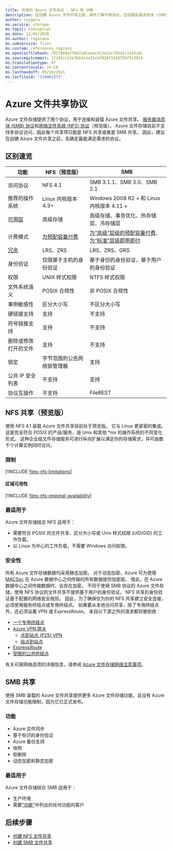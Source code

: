 ```yaml
---
title: 可用的 Azure 文件协议 - NFS 和 SMB
description: 在创建 Azure 文件共享之前，请先了解可用协议，包括服务器消息块 (SMB) 和网络文件系统 (NFS)。
author: roygara
ms.service: storage
ms.topic: conceptual
ms.date: 12/04/2020
ms.author: rogarana
ms.subservice: files
ms.custom: references_regions
ms.openlocfilehash: 792f869aff0e7a91eeacd23e52c795d2c1243c0c
ms.sourcegitcommit: 17345cc21e7b14e3e31cbf920f191875bf3c5914
ms.translationtype: HT
ms.contentlocale: zh-CN
ms.lasthandoff: 05/19/2021
ms.locfileid: "110062373"
---
```

# <a name="azure-file-share-protocols"></a>Azure 文件共享协议

Azure 文件存储提供了两个协议，用于连接和装载 Azure 文件共享。 [服务器消息块 (SMB) 协议](/windows/win32/fileio/microsoft-smb-protocol-and-cifs-protocol-overview)和[网络文件系统 (NFS) 协议](https://en.wikipedia.org/wiki/Network_File_System)（预览版）。 Azure 文件存储目前不支持多协议访问，因此每个共享项只能是 NFS 共享或者是 SMB 共享。 因此，建议在创建 Azure 文件共享之前，先确定最能满足需求的协议。

## <a name="differences-at-a-glance"></a>区别速览

|功能  |NFS（预览版）  |SMB  |
|---------|---------|---------|
|访问协议     |NFS 4.1         |SMB 3.1.1、SMB 3.0、SMB 2.1         |
|推荐的操作系统     |Linux 内核版本 4.3+         |Windows 2008 R2 + 和 Linux 内核版本 4.11 +         |
|[可用层](storage-files-planning.md#storage-tiers)     |高级存储         |高级存储、事务优化、热存储层、冷存储层         |
|计费模式         |[为预配容量付费](./understanding-billing.md#provisioned-model)         |[为“高级”层级的预配容量付费](./understanding-billing.md#provisioned-model)、[为“标准”层级即用即付](./understanding-billing.md#pay-as-you-go-model)         |
|[冗余](storage-files-planning.md#redundancy)     |LRS、ZRS         |LRS、ZRS、GRS         |
|身份验证     |仅限基于主机的身份验证        |基于身份的身份验证，基于用户的身份验证         |
|权限     |UNIX 样式权限         |NTFS 样式权限         |
|文件系统语义     |POSIX 合规性         |非 POSIX 合规性         |
|事例敏感性     |区分大小写         |不区分大小写         |
|硬链接支持     |支持         |不支持         |
|符号链接支持     |支持         |不支持         |
|删除或修改打开的文件     |支持         |不支持         |
|锁定     |字节范围的公告网络锁管理器         |支持         |
|公共 IP 安全列表 | 不支持 | 支持|
|协议互操作| 不支持 | FileREST|

## <a name="nfs-shares-preview"></a>NFS 共享（预览版）

使用 NFS 4.1 装载 Azure 文件共享目前处于预览版。 它与 Linux 更紧密的集成。 这是完全符合 POSIX 的产品/服务，是 Unix 和其他 *nix 的操作系统的不同变化形式。 这种企业级文件存储服务可进行纵向扩展以满足你的存储需求，并可由数千个计算实例同时访问。

### <a name="limitations"></a>限制

[!INCLUDE [files-nfs-limitations](../../../includes/files-nfs-limitations.md)]

#### <a name="regional-availability"></a>区域可用性

[!INCLUDE [files-nfs-regional-availability](../../../includes/files-nfs-regional-availability.md)]

### <a name="best-suited"></a>最适用于

Azure 文件存储结合 NFS 适用于：

- 需要符合 POSIX 的文件共享、区分大小写或 Unix 样式权限 (UID/GID) 的工作负载。
- 以 Linux 为中心的工作负载，不需要 Windows 访问权限。

### <a name="security"></a>安全性

所有 Azure 文件存储数据均采用静态加密。 对于动态加密，Azure 可为使用 [MACSec](https://en.wikipedia.org/wiki/IEEE_802.1AE) 在 Azure 数据中心之间传输的所有数据提供加密层。 借此，在 Azure 数据中心之间传输数据时，会存在加密。 不同于使用 SMB 协议的 Azure 文件存储，使用 NFS 协议的文件共享不提供基于用户的身份验证。 NFS 共享的身份验证基于配置的网络安全规则。 因此，为了确保仅为你的 NFS 共享建立安全连接，必须使用服务终结点或专用终结点。 如果要从本地访问共享，除了专用终结点外，还必须设置 VPN 或 ExpressRoute。 来自以下源之外的请求都将被拒绝：

- [一个专用终结点](storage-files-networking-overview.md#private-endpoints)
- [Azure VPN 网关](../../vpn-gateway/vpn-gateway-about-vpngateways.md)
    - [点到站点 (P2S) VPN](../../vpn-gateway/point-to-site-about.md)
    - [站点到站点](../../vpn-gateway/design.md#s2smulti)
- [ExpressRoute](../../expressroute/expressroute-introduction.md)
- [受限的公共终结点](storage-files-networking-overview.md#storage-account-firewall-settings)

有关可用网络选项的详细信息，请参阅 [Azure 文件存储网络注意事项](storage-files-networking-overview.md)。

## <a name="smb-shares"></a>SMB 共享

使用 SMB 装载的 Azure 文件共享提供更多 Azure 文件存储功能，且没有 Azure 文件存储功能限制，因为它已正式发布。

### <a name="features"></a>功能

- Azure 文件同步
- 基于标识的身份验证
- Azure 备份支持
- 快照
- 软删除
- 动态加密和静态加密

### <a name="best-suited"></a>最适用于

Azure 文件存储结合 SMB 适用于：

- 生产环境
- 需要[“功能”](#features)中列出的任何功能的客户

## <a name="next-steps"></a>后续步骤

- [创建 NFS 文件共享](storage-files-how-to-create-nfs-shares.md)
- [创建 SMB 文件共享](storage-how-to-create-file-share.md)